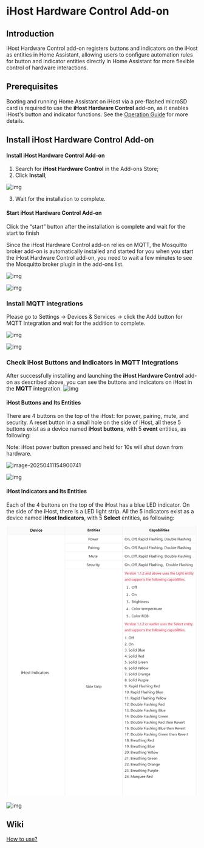 # iHost Hardware Control  Add-on

## Introduction 

iHost Hardware Control add-on registers buttons and indicators on the iHost as entities in Home Assistant, allowing users to configure automation rules for button and indicator entities directly in Home Assistant for more flexible control of hardware interactions.

## Prerequisites 

Booting and running Home Assistant on iHost via a pre-flashed microSD card is required to use the **iHost Hardware Control** add-on, as it enables iHost's button and indicator functions. See the [Operation Guide](https://github.com/iHost-Open-Source-Project/ha-operating-system?tab=readme-ov-file#readme) for more details. 

## Install iHost Hardware Control Add-on

#### Install **iHost Hardware Control**  Add-on

1. Search for **iHost Hardware Control** in the Add-ons Store; 
2. Click **Install**;

![img](https://raw.githubusercontent.com/iHost-Open-Source-Project/hassio-ihost-addon/master/hassio-ihost-hardware-control/images/install.png)

3. Wait for the installation to complete.

#### Start **iHost Hardware Control**  Add-on

Click the “start” button after the installation is complete and wait for the start to finish

Since the iHost Hardware Control add-on relies on MQTT, the Mosquitto broker add-on is automatically installed and started for you when you start the iHost Hardware Control add-on, you need to wait a few minutes to see the Mosquitto broker plugin in the add-ons list.

![img](https://raw.githubusercontent.com/iHost-Open-Source-Project/hassio-ihost-addon/master/hassio-ihost-hardware-control/images/start.png)

![img](https://raw.githubusercontent.com/iHost-Open-Source-Project/hassio-ihost-addon/master/hassio-ihost-hardware-control/images/addons.png)



### Install MQTT integrations

Please go to Settings -> Devices & Services -> click the Add button for MQTT Integration and wait for the addition to complete.

![img](https://raw.githubusercontent.com/iHost-Open-Source-Project/hassio-ihost-addon/master/hassio-ihost-hardware-control/images/mqtt.png)

![img](https://raw.githubusercontent.com/iHost-Open-Source-Project/hassio-ihost-addon/master/hassio-ihost-hardware-control/images/config_mqtt.png)

### Check iHost Buttons and Indicators in MQTT Integrations

After successfully installing and launching the **iHost Hardware Control** add-on as described above, you can see the buttons and indicators on iHost in the **MQTT** integration.
![img](https://raw.githubusercontent.com/iHost-Open-Source-Project/hassio-ihost-addon/master/hassio-ihost-hardware-control/images/mqtt_devices.png)

#### iHost Buttons and Its Entities

There are 4 buttons on the top of the iHost: for power, pairing, mute, and security. A reset button in a small hole on the side of iHost, all these 5 buttons exist as a device named **iHost buttons**, with 5 **event** entities, as following: 

Note: iHost power button pressed and held for 10s will shut down from hardware.

![image-20250411154900741](https://raw.githubusercontent.com/iHost-Open-Source-Project/hassio-ihost-addon/master/hassio-ihost-hardware-control/images/ihost_buttons.png)

![img](https://raw.githubusercontent.com/iHost-Open-Source-Project/hassio-ihost-addon/master/hassio-ihost-hardware-control/images/buttons_device.png)

#### iHost  Indicators and Its Entities

Each of the 4 buttons on the top of the iHost has a blue LED indicator. On the side of the iHost, there is a LED light strip. All the 5 indicators exist as a device named **iHost Indicators**, with 5 **Select** entities, as following:

![image-20250411155046569](https://raw.githubusercontent.com/iHost-Open-Source-Project/hassio-ihost-addon/master/hassio-ihost-hardware-control/images/v113.png)

![img](https://raw.githubusercontent.com/iHost-Open-Source-Project/hassio-ihost-addon/master/hassio-ihost-hardware-control/images/indicators_device.png)

## Wiki
[How to use?](https://github.com/iHost-Open-Source-Project/hassio-ihost-addon/wiki/hassio-ihost-hardware-control)

